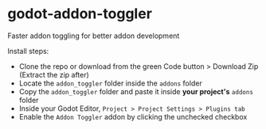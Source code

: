 # godot-addon-toggler
Faster addon toggling for better addon development

Install steps:
- Clone the repo or download from the green Code button > Download Zip (Extract the zip after)
- Locate the `addon_toggler` folder inside the `addons` folder
- Copy the `addon_toggler` folder and paste it inside **your project's** `addons` folder
- Inside your Godot Editor, `Project > Project Settings > Plugins tab`
- Enable the `Addon Toggler` addon by clicking the unchecked checkbox